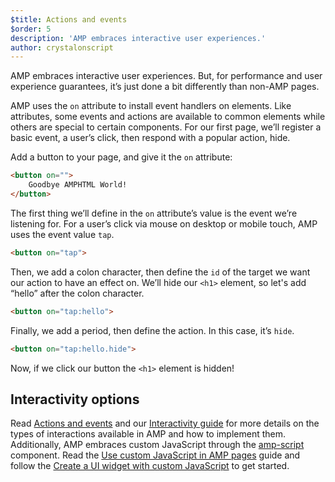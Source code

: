 ```yaml
---
$title: Actions and events
$order: 5
description: 'AMP embraces interactive user experiences.'
author: crystalonscript
---
```


AMP embraces interactive user experiences. But, for performance and user experience guarantees, it’s just done a bit differently than non-AMP pages.

AMP uses the `on` attribute to install event handlers on elements. Like attributes, some events and actions are available to common elements while others are special to certain components. For our first page, we’ll register a basic event, a user’s click, then respond with a popular action, hide.

Add a button to your page, and give it the `on` attribute:

```html
<button on="">
    Goodbye AMPHTML World!
</button>
```

The first thing we’ll define in the `on` attribute’s value is the event we’re listening for. For a user’s click via mouse on desktop or mobile touch, AMP uses the event value `tap`.

```html
<button on="tap">
```

Then, we add a colon character, then define the `id` of the target we want our action to have an effect on. We’ll hide our `<h1>` element, so let's add “hello” after the colon character.

```html
<button on="tap:hello">
```

Finally, we add a period, then define the action. In this case, it’s `hide`.

```html
<button on="tap:hello.hide">
```

Now, if we click our button the `<h1>` element is hidden! 

## Interactivity options

Read [Actions and events](https://amp.dev/documentation/guides-and-tutorials/learn/amp-actions-and-events/?format=websites) and our [Interactivity guide](https://amp.dev/documentation/guides-and-tutorials/develop/interactivity_guide/?format=websites) for more details on the types of interactions available in AMP and how to implement them. Additionally, AMP embraces custom JavaScript through the [amp-script](https://amp.dev/documentation/components/amp-script/?format=websites) component. Read the [Use custom JavaScript in AMP pages](https://amp.dev/documentation/guides-and-tutorials/develop/custom-javascript/?format=websites) guide and follow the [Create a UI widget with custom JavaScript](https://amp.dev/documentation/guides-and-tutorials/develop/custom-javascript-tutorial/?format=websites) to get started.
